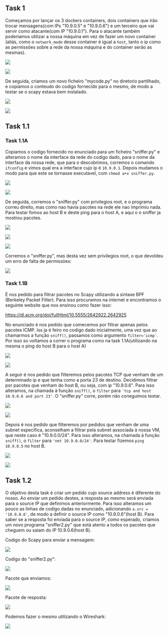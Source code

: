 ## Task 1
Começamos por lançar os 3 dockers containers, dois containers que irão trocar mensagens(com IPs "10.9.0.5" e "10.9.0.6") e um terceiro que vai servir como atacante(com IP "10.9.0.1"). Para o atacante também poderiamos utilizar a nossa máquina em vez de fazer um novo container (aliás, como o `network_mode` desse container é igual a `host`, tanto o ip como as permissões sobre a rede da nossa máquina e do container serão as mesmas).

![](sn_sp_01.png)

![](sn_sp_02.png)

De seguida, criamos um novo ficheiro "mycode.py" no diretorio partilhado, e copiamos o conteudo do codigo fornecido para o mesmo, de modo a testar se o scapy estava bem instalado.

![](sn_sp_04.png)

![](sn_sp_06.png)

## Task 1.1

### Task 1.1A

Copiamos o codigo fornecido no enunciado para um ficheiro "sniffer.py" e alteramos o nome da interface da rede do codigo dado, para o nome da interface da nossa rede, que para o descobrimos, corremos o comando `ifconfig` e vimos qual era a interface cujo ip é `10.9.0.1`. Depois mudamos o modo para que este se tornasse executavel, com `chmod a+x sniffer.py`.

![](sn_sp_08.png)

![](sn_sp_09.png)

De seguida, corremos o "sniffer.py" com privilegios root, e o programa correu direito, mas como nao havia pacotes na rede ele nao imprimiu nada. Para testar fomos ao host B e deste ping para o host A, e aqui o o sniffer ja mostrou pacotes.

![](sn_sp_13.png)

![](sn_sp_11.png)

![](sn_sp_16_icmp.png)

Corremos o "sniffer.py", mas desta vez sem privilegios root, o que devoldeu um erro de falta de permissões:

![](sn_sp_14.png)


### Task 1.1B

É nos pedido para filtrar pacotes no Scapy utilizando a sintaxe BPF (Berkeley Packet Filter). Para isso procuramos na internet e encontramos o seguinte website que nos ensinou como fazer isso:

https://dl.acm.org/doi/fullHtml/10.5555/2642922.2642925

No enunciado é nos pedido que comecemos por filtrar apenas pelos pacotes ICMP. Iss ja é feiro no codigo dado inicialmente, uma vez que ao chamarmos a função `sniff()`, passamos como argumento `filter='icmp'`. Por isso so voltamos a correr o programa como na task 1.1A(utilizando na mesma o ping do host B para o host A)

![](sn_sp_16_underlined.png)

![](sn_sp_16_icmp.png)

A seguir é nos pedido que filteremos pelos pacotes TCP que venham de um determinado ip e que tenha como a porta 23 de destino. Decidimos filtrar por pacotes que venham do host B, ou seja, com ip "10.9.0.6". Para isso alteramos, na chamada à função `sniff()`, o `filter` para `'tcp and host 10.9.0.6 and port 23'`. O "sniffer.py" corre, porém não coneguimos testar.

![](sn_sp_17.png)

![](sn_sp_18.png)

Depois é nos pedido que filteremos por pedidos que venham de uma subnet especifica, aconselham a filtrar pela subnet associada à nossa VM, que neste caso é "10.9.0.0/24". Para isso alteramos, na chamada à função `sniff()`, o `filter` para `'net 10.9.0.0/24'`. Para testar fizemos `ping 10.9.0.5` no host B.

![](sn_sp_19.png)

![](sn_sp_20.png)

## Task 1.2

O objetivo desta task é criar um pedido cujo source address é diferente do nosso. Ao enviar um pedido destes, a resposta ao mesmo será enviada para o source IP que definimos anteriormente. Para isso alteramos um pouco as linhas de codigo dadas no enunciado, adicionando `a.src = '10.9.0.6'`, de modo a definir o source IP como "10.9.0.6"(host B). Para saber se a resposta foi enviada para o source IP, como esperado, criamos um novo programa "sniffer2.py" que está atento a todos os pacotes que cheguem ou saiam do IP 10.9.0.6(host B).

Codigo do Scapy para enviar a mensagem:

![](sn_sp_21.png)


Codigo do "sniffer2.py":

![](sn_sp_21_2.png)


Pacote que enviamos:

![](sn_sp_22.png)


Pacote de resposta:

![](sn_sp_23.png)


Podemos fazer o mesmo utilizando o Wireshark:

![](sn_sp_24.png)

